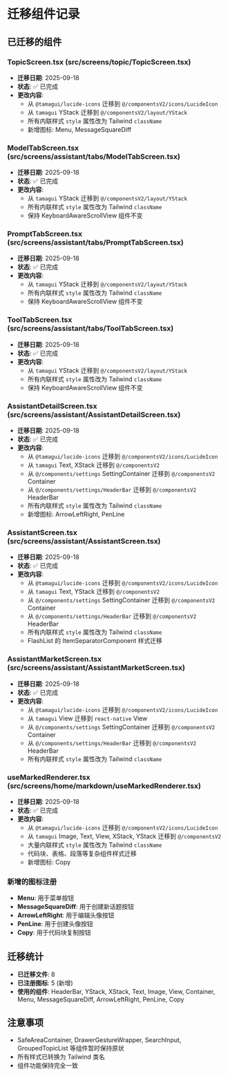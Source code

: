 # 迁移组件记录

## 已迁移的组件

### TopicScreen.tsx (src/screens/topic/TopicScreen.tsx)
- **迁移日期**: 2025-09-18
- **状态**: ✅ 已完成
- **更改内容**:
  - 从 `@tamagui/lucide-icons` 迁移到 `@/componentsV2/icons/LucideIcon`
  - 从 `tamagui` YStack 迁移到 `@/componentsV2/layout/YStack`
  - 所有内联样式 `style` 属性改为 Tailwind `className`
  - 新增图标: Menu, MessageSquareDiff

### ModelTabScreen.tsx (src/screens/assistant/tabs/ModelTabScreen.tsx)
- **迁移日期**: 2025-09-18
- **状态**: ✅ 已完成
- **更改内容**:
  - 从 `tamagui` YStack 迁移到 `@/componentsV2/layout/YStack`
  - 所有内联样式 `style` 属性改为 Tailwind `className`
  - 保持 KeyboardAwareScrollView 组件不变

### PromptTabScreen.tsx (src/screens/assistant/tabs/PromptTabScreen.tsx)
- **迁移日期**: 2025-09-18
- **状态**: ✅ 已完成
- **更改内容**:
  - 从 `tamagui` YStack 迁移到 `@/componentsV2/layout/YStack`
  - 所有内联样式 `style` 属性改为 Tailwind `className`
  - 保持 KeyboardAwareScrollView 组件不变

### ToolTabScreen.tsx (src/screens/assistant/tabs/ToolTabScreen.tsx)
- **迁移日期**: 2025-09-18
- **状态**: ✅ 已完成
- **更改内容**:
  - 从 `tamagui` YStack 迁移到 `@/componentsV2/layout/YStack`
  - 所有内联样式 `style` 属性改为 Tailwind `className`
  - 保持 KeyboardAwareScrollView 组件不变

### AssistantDetailScreen.tsx (src/screens/assistant/AssistantDetailScreen.tsx)
- **迁移日期**: 2025-09-18
- **状态**: ✅ 已完成
- **更改内容**:
  - 从 `@tamagui/lucide-icons` 迁移到 `@/componentsV2/icons/LucideIcon`
  - 从 `tamagui` Text, XStack 迁移到 `@/componentsV2`
  - 从 `@/components/settings` SettingContainer 迁移到 `@/componentsV2` Container
  - 从 `@/components/settings/HeaderBar` 迁移到 `@/componentsV2` HeaderBar
  - 所有内联样式 `style` 属性改为 Tailwind `className`
  - 新增图标: ArrowLeftRight, PenLine

### AssistantScreen.tsx (src/screens/assistant/AssistantScreen.tsx)
- **迁移日期**: 2025-09-18
- **状态**: ✅ 已完成
- **更改内容**:
  - 从 `@tamagui/lucide-icons` 迁移到 `@/componentsV2/icons/LucideIcon`
  - 从 `tamagui` Text, YStack 迁移到 `@/componentsV2`
  - 从 `@/components/settings` SettingContainer 迁移到 `@/componentsV2` Container
  - 从 `@/components/settings/HeaderBar` 迁移到 `@/componentsV2` HeaderBar
  - 所有内联样式 `style` 属性改为 Tailwind `className`
  - FlashList 的 ItemSeparatorComponent 样式迁移

### AssistantMarketScreen.tsx (src/screens/assistant/AssistantMarketScreen.tsx)
- **迁移日期**: 2025-09-18
- **状态**: ✅ 已完成
- **更改内容**:
  - 从 `@tamagui/lucide-icons` 迁移到 `@/componentsV2/icons/LucideIcon`
  - 从 `tamagui` View 迁移到 `react-native` View
  - 从 `@/components/settings` SettingContainer 迁移到 `@/componentsV2` Container
  - 从 `@/components/settings/HeaderBar` 迁移到 `@/componentsV2` HeaderBar
  - 所有内联样式 `style` 属性改为 Tailwind `className`

### useMarkedRenderer.tsx (src/screens/home/markdown/useMarkedRenderer.tsx)
- **迁移日期**: 2025-09-18
- **状态**: ✅ 已完成
- **更改内容**:
  - 从 `@tamagui/lucide-icons` 迁移到 `@/componentsV2/icons/LucideIcon`
  - 从 `tamagui` Image, Text, View, XStack, YStack 迁移到 `@/componentsV2`
  - 大量内联样式 `style` 属性改为 Tailwind `className`
  - 代码块、表格、段落等复杂组件样式迁移
  - 新增图标: Copy

### 新增的图标注册
- **Menu**: 用于菜单按钮
- **MessageSquareDiff**: 用于创建新话题按钮
- **ArrowLeftRight**: 用于编辑头像按钮
- **PenLine**: 用于创建头像按钮
- **Copy**: 用于代码块复制按钮

## 迁移统计
- **已迁移文件**: 8
- **已注册图标**: 5 (新增)
- **使用的组件**: HeaderBar, YStack, XStack, Text, Image, View, Container, Menu, MessageSquareDiff, ArrowLeftRight, PenLine, Copy

## 注意事项
- SafeAreaContainer, DrawerGestureWrapper, SearchInput, GroupedTopicList 等组件暂时保持原状
- 所有样式已转换为 Tailwind 类名
- 组件功能保持完全一致